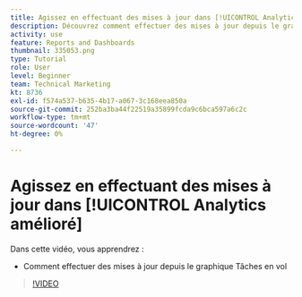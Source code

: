 ```yaml
---
title: Agissez en effectuant des mises à jour dans [!UICONTROL Analytics amélioré]
description: Découvrez comment effectuer des mises à jour depuis le graphique Tâches en vol dans Workfront.
activity: use
feature: Reports and Dashboards
thumbnail: 335053.png
type: Tutorial
role: User
level: Beginner
team: Technical Marketing
kt: 8736
exl-id: f574a537-b635-4b17-a067-3c168eea850a
source-git-commit: 252ba3ba44f22519a35899fcda9c6bca597a6c2c
workflow-type: tm+mt
source-wordcount: '47'
ht-degree: 0%

---
```


# Agissez en effectuant des mises à jour dans [!UICONTROL Analytics amélioré]

Dans cette vidéo, vous apprendrez :

* Comment effectuer des mises à jour depuis le graphique Tâches en vol

>[!VIDEO](https://video.tv.adobe.com/v/335053/?quality=12)
